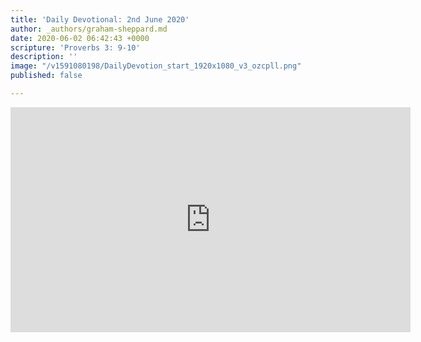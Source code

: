 ```yaml
---
title: 'Daily Devotional: 2nd June 2020'
author: _authors/graham-sheppard.md
date: 2020-06-02 06:42:43 +0000
scripture: 'Proverbs 3: 9-10'
description: ''
image: "/v1591080198/DailyDevotion_start_1920x1080_v3_ozcpll.png"
published: false

---
```

<iframe src="https://player.vimeo.com/video/424880662" width="640" height="360" frameborder="0" allow="autoplay; fullscreen" allowfullscreen></iframe>